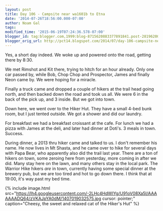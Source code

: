 ```yaml
---
layout: post
title: Day 106 - Campsite near wa1601b to Etna
date: '2014-07-26T18:56:00.000-07:00'
author: Noam Gal
tags:
modified_time: '2015-06-19T07:24:36.578-07:00'
blogger_id: tag:blogger.com,1999:blog-8715620883377891841.post-281962009851920651
blogger_orig_url: http://pct14.blogspot.com/2014/07/day-106-campsite-near-wa1601b-to-etna.html
---
```


Yes, a short day indeed. We woke up and powered onto the road, getting there by 8:30.

We met Rimshot and Kit there, trying to hitch for an hour already. Only one car passed by, while Bob, Chop Chop and Prospector, James and finally Neon came by. We were hoping for a miracle.

Finally a truck came and dropped a couple of hikers at the trail head going north, and then backed down the road and took us all. We were 6 in the back of the pick up, and 3 inside. But we got into town.

Down here, we went over to the Hiker Hut. They have a small 4-bed bunk room, but I just tented outside. We got a shower and did our laundry.

For breakfast we had a breakfast croissant at the cafe. For lunch we had a pizza with James at the deli, and later had dinner at Doti's. 3 meals in town. Success.

During dinner, a 2013 thru hiker came and talked to us. I don't remember his name. He now lives in Mt Shasta, and he came over to hike for several days with Papa Bear, who apparently also did the trail last year. There are a ton of hikers on town, some zeroing here from yesterday, more coming in after we did. Many stay here on the lawn, and many others stay in the local park. The Warrior Hike hikers _are_ in town, currently having some special dinner at the brewery pub, but we are too tired and hot to go down there. I think that at 19:00, it's way past my bed time.

{% include image.html src="https://lh4.googleusercontent.com/-2LHc4HdWIYg/U91oV08Xa5I/AAAAAAADQ64/zVKAJpYA0dM/1407019032575.jpg cursor: pointer;" caption="Cheesy, the sweet and relaxed cat of the Hiker's Hut" %}

